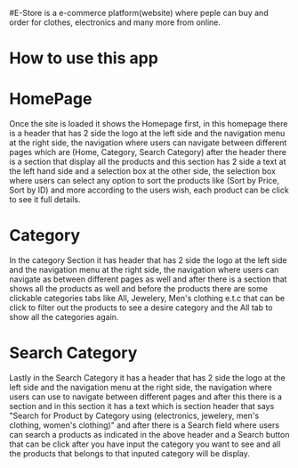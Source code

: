 #E-Store is a e-commerce platform(website) where peple can buy and order for clothes, electronics and many more from online.

# How to use this app


# HomePage
Once the site is loaded it shows the Homepage first, in this homepage there is a header that has 2 side the logo at the left side and the navigation menu at the right side, the navigation where users can navigate between different pages which are (Home, Category, Search Category) after the header there is a section that display all the products and this section has 2 side a text at the left hand side and a selection box at the other side, the selection box where users can select any option to sort the products like (Sort by Price, Sort by ID) and more according to the users wish, each product can be click to see it full details.


# Category
In the category Section it has header that has 2 side the logo at the left side and the navigation menu at the right side, the navigation where users can navigate as between different pages as well and after there is a section that shows all the products as well and before the products there are some clickable categories tabs like All, Jewelery, Men's clothing e.t.c that can be click to filter out the products to see a desire category and the All tab to show all the categories again.


# Search Category 
Lastly in the Search Category it has a header that has 2 side the logo at the left side and the navigation menu at the right side, the navigation where users can use to navigate between different pages and after this there is a section and in this section it has a text which is section header that says "Search for Product by Category using (electronics, jewelery, men's clothing, women's clothing)" and after there is a Search field where users can search a products as indicated in the above header and a Search button that can be click after you have input the category you want to see and all the products that belongs to that inputed category will be display.
